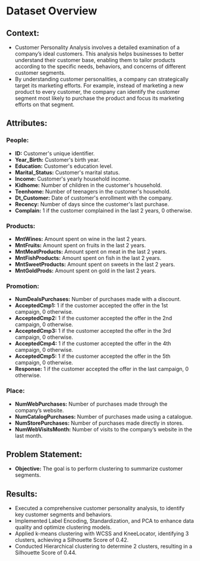 # Dataset Overview

## Context:
* Customer Personality Analysis involves a detailed examination of a company’s ideal customers. This analysis helps businesses to better understand their customer base, enabling them to tailor products according to the specific needs, behaviors, and concerns of different customer segments.
* By understanding customer personalities, a company can strategically target its marketing efforts. For example, instead of marketing a new product to every customer, the company can identify the customer segment most likely to purchase the product and focus its marketing efforts on that segment.

## Attributes:

### People:
* **ID:** Customer's unique identifier.
* **Year_Birth:** Customer's birth year.
* **Education:** Customer's education level.
* **Marital_Status:** Customer's marital status.
* **Income:** Customer's yearly household income.
* **Kidhome:** Number of children in the customer's household.
* **Teenhome:** Number of teenagers in the customer's household.
* **Dt_Customer:** Date of customer's enrollment with the company.
* **Recency:** Number of days since the customer's last purchase.
* **Complain:** 1 if the customer complained in the last 2 years, 0 otherwise.

### Products:
* **MntWines:** Amount spent on wine in the last 2 years.
* **MntFruits:** Amount spent on fruits in the last 2 years.
* **MntMeatProducts:** Amount spent on meat in the last 2 years.
* **MntFishProducts:** Amount spent on fish in the last 2 years.
* **MntSweetProducts:** Amount spent on sweets in the last 2 years.
* **MntGoldProds:** Amount spent on gold in the last 2 years.

### Promotion:
* **NumDealsPurchases:** Number of purchases made with a discount.
* **AcceptedCmp1:** 1 if the customer accepted the offer in the 1st campaign, 0 otherwise.
* **AcceptedCmp2:** 1 if the customer accepted the offer in the 2nd campaign, 0 otherwise.
* **AcceptedCmp3:** 1 if the customer accepted the offer in the 3rd campaign, 0 otherwise.
* **AcceptedCmp4:** 1 if the customer accepted the offer in the 4th campaign, 0 otherwise.
* **AcceptedCmp5:** 1 if the customer accepted the offer in the 5th campaign, 0 otherwise.
* **Response:** 1 if the customer accepted the offer in the last campaign, 0 otherwise.

### Place:
* **NumWebPurchases:** Number of purchases made through the company’s website.
* **NumCatalogPurchases:** Number of purchases made using a catalogue.
* **NumStorePurchases:** Number of purchases made directly in stores.
* **NumWebVisitsMonth:** Number of visits to the company’s website in the last month.

## Problem Statement:
* **Objective:** The goal is to perform clustering to summarize customer segments.
  
## Results:
- Executed a comprehensive customer personality analysis, to identify key customer segments and behaviors.
- Implemented Label Encoding, Standardization, and PCA to enhance data quality and optimize clustering models.
- Applied k-means clustering with WCSS and KneeLocator, identifying 3 clusters, achieving a Silhouette Score of 0.42.
- Conducted Hierarchical clustering to determine 2 clusters, resulting in a Silhouette Score of 0.44.

